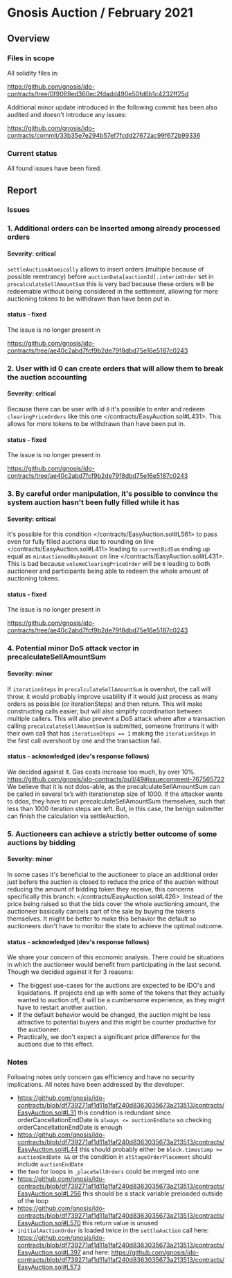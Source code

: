 # Gnosis Auction / February 2021

## Overview

### Files in scope

All solidity files in:

<https://github.com/gnosis/ido-contracts/tree/0f9069ed360ec2fdadd490e50fd6b1c4232ff25d>

Additional minor update introduced in the following commit has been also audited and doesn't introduce any issues:

<https://github.com/gnosis/ido-contracts/commit/33b35e7e294b57ef7fcdd27672ac99f672b99336>

### Current status

All found issues have been fixed.

## Report

### Issues

### 1. Additional orders can be inserted among already processed orders

#### Severity: critical

`settleAuctionAtomically` allows to insert orders (multiple because of possible reentrancy) before `auctionData[auctionId].interimOrder` set in `precalculateSellAmountSum` this is very bad because these orders will be redeemable without being considered in the settlement, allowing for more auctioning tokens to be withdrawn than have been put in.

#### status - fixed

The issue is no longer present in

<https://github.com/gnosis/ido-contracts/tree/ae40c2abd7fcf9b2de79f8dbd75e16e5187c0243>

### 2. User with id 0 can create orders that will allow them to break the auction accounting

#### Severity: critical

Because there can be user with id `0` it's possible to enter and redeem `clearingPriceOrders` like this one </contracts/EasyAuction.sol#L431>. This allows for more tokens to be withdrawn than have been put in.

#### status - fixed

The issue is no longer present in

<https://github.com/gnosis/ido-contracts/tree/ae40c2abd7fcf9b2de79f8dbd75e16e5187c0243>

### 3. By careful order manipulation, it's possible to convince the system auction hasn't been fully filled while it has

#### Severity: critical

It's possible for this condition </contracts/EasyAuction.sol#L561> to pass even for fully filled auctions due to rounding on line </contracts/EasyAuction.sol#L411> leading to `currentBidSum` ending up equal as `minAuctionedBuyAmount` on line </contracts/EasyAuction.sol#L431>. This is bad because `volumeClearingPriceOrder` will be `0` leading to both auctioneer and participants being able to redeem the whole amount of auctioning tokens.

#### status - fixed

The issue is no longer present in

<https://github.com/gnosis/ido-contracts/tree/ae40c2abd7fcf9b2de79f8dbd75e16e5187c0243>

### 4. Potential minor DoS attack vector in precalculateSellAmountSum

#### Severity: minor

If `iterationSteps` in `precalculateSellAmountSum` is overshot, the call will throw, it would probably improve usability if it would just process as many orders as possible (or iterationSteps) and then return. This will make constructing calls easier, but will also simplify coordination between multiple callers. This will also prevent a DoS attack where after a transaction calling `precalculateSellAmountSum` is submitted, someone frontruns it with their own call that has `iterationSteps == 1` making the `iterationSteps` in the first call overshoot by one and the transaction fail.

#### status - acknowledged (dev's response follows)

We decided against it. Gas costs increase too much, by over 10%.
<https://github.com/gnosis/ido-contracts/pull/49#issuecomment-767565722>
We believe that it is not ddos-able, as the precalculateSellAmountSum can be called in several tx’s with iterationstep size of 1000. If the attacker wants to ddos, they have to run precalculateSellAmountSum themselves, such that less than 1000 iteration steps are left. But, in this case, the benign submitter can finish the calculation via settleAuction.

### 5. Auctioneers can achieve a strictly better outcome of some auctions by bidding

#### Severity: minor

In some cases it's beneficial to the auctioneer to place an additional order just before the auction is closed to reduce the price of the auction without reducing the amount of bidding token they receive, this concerns specifically this branch: </contracts/EasyAuction.sol#L426>. Instead of the price being raised so that the bids cover the whole auctioning amount, the auctioneer basically cancels part of the sale by buying the tokens themselves. It might be better to make this behavior the default so auctioneers don't have to monitor the state to achieve the optimal outcome.

#### status - acknowledged (dev's response follows)

We share your concern of this economic analysis. There could be situations in which the auctioneer would benefit from participating in the last second. Though we decided against it for 3 reasons:

- The biggest use-cases for the auctions are expected to be IDO's and liquidations. If projects end up with some of the tokens that they actually wanted to auction off, it will be a cumbersome experience, as they might have to restart another auction.
- If the default behavior would be changed, the auction might be less attractive to potential buyers and this might be counter productive for the auctioneer.
- Practically, we don't expect a significant price difference for the auctions due to this effect.

### Notes

Following notes only concern gas efficiency and have no security implications. All notes have been addressed by the developer.

- <https://github.com/gnosis/ido-contracts/blob/df739271af1d11a1faf240d8363035673a213513/contracts/EasyAuction.sol#L31>
  this condition is redundant since orderCancellationEndDate is `always <= auctionEndDate` so checking orderCancellationEndDate is enough
- <https://github.com/gnosis/ido-contracts/blob/df739271af1d11a1faf240d8363035673a213513/contracts/EasyAuction.sol#L44>
  this should probably either be `block.timestamp >= auctionEndDate &&` or the condition in `atStageOrderPlacement` should include `auctionEndDate`
- the two for loops in `_placeSellOrders` could be merged into one
- <https://github.com/gnosis/ido-contracts/blob/df739271af1d11a1faf240d8363035673a213513/contracts/EasyAuction.sol#L256>
  this should be a stack variable preloaded outside of the loop
- <https://github.com/gnosis/ido-contracts/blob/df739271af1d11a1faf240d8363035673a213513/contracts/EasyAuction.sol#L570>
  this return value is unused
- `initialAuctionOrder` is loaded twice in the `settleAuction` call
  here: <https://github.com/gnosis/ido-contracts/blob/df739271af1d11a1faf240d8363035673a213513/contracts/EasyAuction.sol#L397>
  and here: <https://github.com/gnosis/ido-contracts/blob/df739271af1d11a1faf240d8363035673a213513/contracts/EasyAuction.sol#L573>
